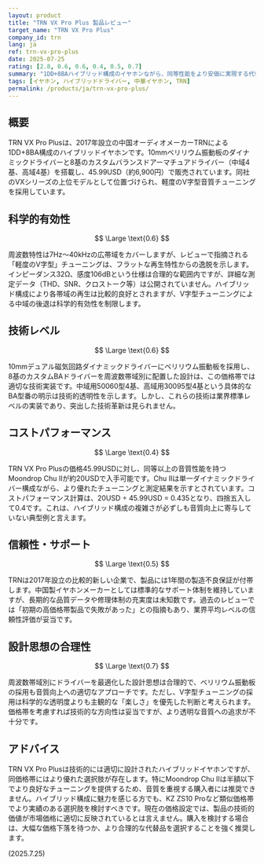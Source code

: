 ```yaml
---
layout: product
title: "TRN VX Pro Plus 製品レビュー"
target_name: "TRN VX Pro Plus"
company_id: trn
lang: ja
ref: trn-vx-pro-plus
date: 2025-07-25
rating: [2.8, 0.6, 0.6, 0.4, 0.5, 0.7]
summary: "1DD+8BAハイブリッド構成のイヤホンながら、同等性能をより安価に実現する代替品の存在により、コストパフォーマンスに課題を抱える製品"
tags: [イヤホン, ハイブリッドドライバー, 中華イヤホン, TRN]
permalink: /products/ja/trn-vx-pro-plus/
---
```


## 概要

TRN VX Pro Plusは、2017年設立の中国オーディオメーカーTRNによる1DD+8BA構成のハイブリッドイヤホンです。10mmベリリウム振動板のダイナミックドライバーと8基のカスタムバランスドアーマチュアドライバー（中域4基、高域4基）を搭載し、45.99USD（約6,900円）で販売されています。同社のVXシリーズの上位モデルとして位置づけられ、軽度のV字型音質チューニングを採用しています。

## 科学的有効性

$$ \Large \text{0.6} $$

周波数特性は7Hz～40kHzの広帯域をカバーしますが、レビューで指摘される「軽度のV字型」チューニングは、フラットな再生特性からの逸脱を示します。インピーダンス32Ω、感度106dBという仕様は合理的な範囲内ですが、詳細な測定データ（THD、SNR、クロストーク等）は公開されていません。ハイブリッド構成により各帯域の再生は比較的良好とされますが、V字型チューニングによる中域の後退は科学的有効性を制限します。

## 技術レベル

$$ \Large \text{0.6} $$

10mmデュアル磁気回路ダイナミックドライバーにベリリウム振動板を採用し、8基のカスタムBAドライバーを周波数帯域別に配置した設計は、この価格帯では適切な技術実装です。中域用50060型4基、高域用30095型4基という具体的なBA型番の明示は技術的透明性を示します。しかし、これらの技術は業界標準レベルの実装であり、突出した技術革新は見られません。

## コストパフォーマンス

$$ \Large \text{0.4} $$

TRN VX Pro Plusの価格45.99USDに対し、同等以上の音質性能を持つMoondrop Chu IIが約20USDで入手可能です。Chu IIは単一ダイナミックドライバー構成ながら、より優れたチューニングと測定結果を示すとされています。コストパフォーマンス計算は、20USD ÷ 45.99USD = 0.435となり、四捨五入して0.4です。これは、ハイブリッド構成の複雑さが必ずしも音質向上に寄与していない典型例と言えます。

## 信頼性・サポート

$$ \Large \text{0.5} $$

TRNは2017年設立の比較的新しい企業で、製品には1年間の製造不良保証が付帯します。中国製イヤホンメーカーとしては標準的なサポート体制を維持していますが、長期的な品質データや修理体制の充実度は未知数です。過去のレビューでは「初期の高価格帯製品で失敗があった」との指摘もあり、業界平均レベルの信頼性評価が妥当です。

## 設計思想の合理性

$$ \Large \text{0.7} $$

周波数帯域別にドライバーを最適化した設計思想は合理的で、ベリリウム振動板の採用も音質向上への適切なアプローチです。ただし、V字型チューニングの採用は科学的な透明度よりも主観的な「楽しさ」を優先した判断と考えられます。価格帯を考慮すれば技術的な方向性は妥当ですが、より透明な音質への追求が不十分です。

## アドバイス

TRN VX Pro Plusは技術的には適切に設計されたハイブリッドイヤホンですが、同価格帯にはより優れた選択肢が存在します。特にMoondrop Chu IIは半額以下でより良好なチューニングを提供するため、音質を重視する購入者には推奨できません。ハイブリッド構成に魅力を感じる方でも、KZ ZS10 Proなど類似価格帯でより実績のある選択肢を検討すべきです。現在の価格設定では、製品の技術的価値が市場価格に適切に反映されているとは言えません。購入を検討する場合は、大幅な価格下落を待つか、より合理的な代替品を選択することを強く推奨します。

(2025.7.25)
